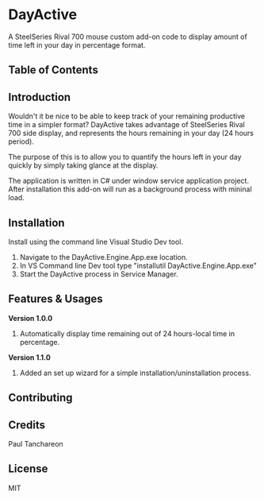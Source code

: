 # DayActive
A SteelSeries Rival 700 mouse custom add-on code to display amount of time left in your day in percentage format.

## Table of Contents

## Introduction
Wouldn't it be nice to be able to keep track of your remaining productive time in a simpler format? DayActive takes advantage of SteelSeries Rival 700 side display, and represents the hours remaining in your day (24 hours period).

The purpose of this is to allow you to quantify the hours left in your day quickly by simply taking glance at the display. 

The application is written in C# under window service application project. After installation this add-on will run as a background process with mininal load.

## Installation
Install using the command line Visual Studio Dev tool.
1. Navigate to the DayActive.Engine.App.exe location.
2. In VS Command line Dev tool type "installutil DayActive.Engine.App.exe"
3. Start the DayActive process in Service Manager.

## Features & Usages
**Version 1.0.0**
1. Automatically display time remaining out of 24 hours-local time in percentage.

**Version 1.1.0**
1. Added an set up wizard for a simple installation/uninstallation process.

## Contributing


## Credits
Paul Tanchareon

## License
MIT

